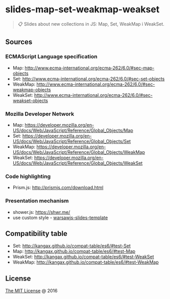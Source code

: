 # slides-map-set-weakmap-weakset

> :clipboard: Slides about new collections in JS: Map, Set, WeakMap i WeakSet. 

## Sources

### ECMAScript Language specification

* Map: http://www.ecma-international.org/ecma-262/6.0/#sec-map-objects
* Set: http://www.ecma-international.org/ecma-262/6.0/#sec-set-objects
* WeakMap: http://www.ecma-international.org/ecma-262/6.0/#sec-weakmap-objects
* WeakSet: http://www.ecma-international.org/ecma-262/6.0/#sec-weakset-objects

### Mozilla Developer Network

* Map: https://developer.mozilla.org/en-US/docs/Web/JavaScript/Reference/Global_Objects/Map
* Set: https://developer.mozilla.org/en-US/docs/Web/JavaScript/Reference/Global_Objects/Set
* WeakMap: https://developer.mozilla.org/en-US/docs/Web/JavaScript/Reference/Global_Objects/WeakMap
* WeakSet: https://developer.mozilla.org/en-US/docs/Web/JavaScript/Reference/Global_Objects/WeakSet

### Code highlighting

* Prism.js: http://prismjs.com/download.html

### Presentation mechanism

* shower.js: https://shwr.me/
* use custom style - [warsawjs-slides-template](https://github.com/warsawjs/warsawjs-slides-template)

## Compatibility table

* Set: http://kangax.github.io/compat-table/es6/#test-Set
* Map: http://kangax.github.io/compat-table/es6/#test-Map
* WeakSet: http://kangax.github.io/compat-table/es6/#test-WeakSet
* WeakMap: http://kangax.github.io/compat-table/es6/#test-WeakMap

## License

[The MIT License](http://piecioshka.mit-license.org) @ 2016
